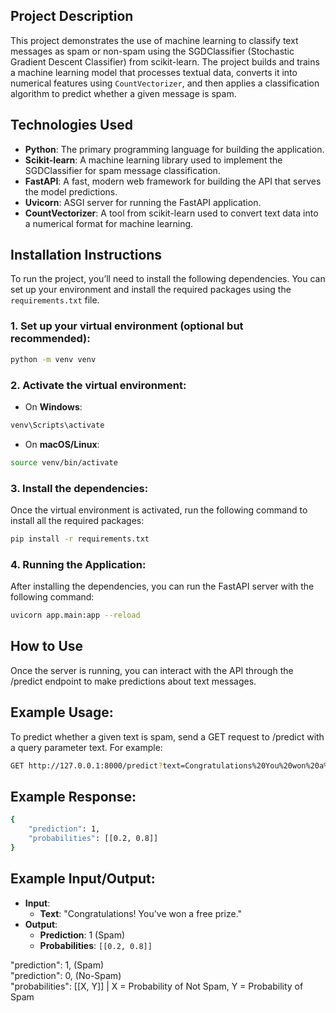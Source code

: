 ## **Project Description**

This project demonstrates the use of machine learning to classify text messages as spam or non-spam using the SGDClassifier (Stochastic Gradient Descent Classifier) from scikit-learn. The project builds and trains a machine learning model that processes textual data, converts it into numerical features using `CountVectorizer`, and then applies a classification algorithm to predict whether a given message is spam.

## **Technologies Used**

- **Python**: The primary programming language for building the application.
- **Scikit-learn**: A machine learning library used to implement the SGDClassifier for spam message classification.
- **FastAPI**: A fast, modern web framework for building the API that serves the model predictions.
- **Uvicorn**: ASGI server for running the FastAPI application.
- **CountVectorizer**: A tool from scikit-learn used to convert text data into a numerical format for machine learning.

## **Installation Instructions**

To run the project, you’ll need to install the following dependencies. You can set up your environment and install the required packages using the `requirements.txt` file.

### 1. Set up your virtual environment (optional but recommended):

```bash
python -m venv venv
```

### 2. Activate the virtual environment:

- On **Windows**:
```bash
venv\Scripts\activate
```

- On **macOS/Linux**:
```bash
source venv/bin/activate
```
### 3. Install the dependencies:
Once the virtual environment is activated, run the following command to install all the required packages:
```bash
pip install -r requirements.txt
```

### 4. Running the Application:
After installing the dependencies, you can run the FastAPI server with the following command:
```bash
uvicorn app.main:app --reload
```
## **How to Use**
Once the server is running, you can interact with the API through the /predict endpoint to make predictions about text messages.

## **Example Usage:**
To predict whether a given text is spam, send a GET request to /predict with a query parameter text. For example:
```bash
GET http://127.0.0.1:8000/predict?text=Congratulations%20You%20won%20a%20prize!
```
## **Example Response:**
```bash
{
    "prediction": 1,
    "probabilities": [[0.2, 0.8]]
}
```

## **Example Input/Output:**
- **Input**:
  - **Text**: "Congratulations! You've won a free prize."
- **Output**:
  - **Prediction**: 1 (Spam)
  - **Probabilities**: `[[0.2, 0.8]]`


"prediction": 1, (Spam) <br>
"prediction": 0, (No-Spam) <br>
"probabilities": [[X, Y]] | X = Probability of Not Spam, Y = Probability of Spam















